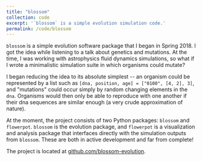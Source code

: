 ```yaml
---
title: "blossom"
collection: code
excerpt: '`blossom` is a simple evolution simulation code.'
permalink: /code/blossom
---
```

<!-- venue: "Harvard University, Spring 2018" -->

`blossom` is a simple evolution software package that I began in Spring 2018. I got the idea while listening to a talk about genetics and mutations. At the time, I was working with astrophysics fluid dynamics simulations, so what if I wrote a minimalistic simulation suite in which organisms could mutate?

I began reducing the idea to its absolute simplest -- an organism could be represented by a list such as `[dna, position, age] = ["0100", [4, 2], 3]`, and "mutations" could occur simply by random changing elements in the `dna`. Organisms would then only be able to reproduce with one another if their dna sequences are similar enough (a very crude approximation of nature).

At the moment, the project consists of two Python packages: `blossom` and `flowerpot`. `blossom` is the evolution package, and `flowerpot` is a visualization and analysis package that interfaces directly with the simulation outputs from `blossom`. These are both in active development and far from complete!

The project is located at [github.com/blossom-evolution](https://github.com/blossom-evolution).
